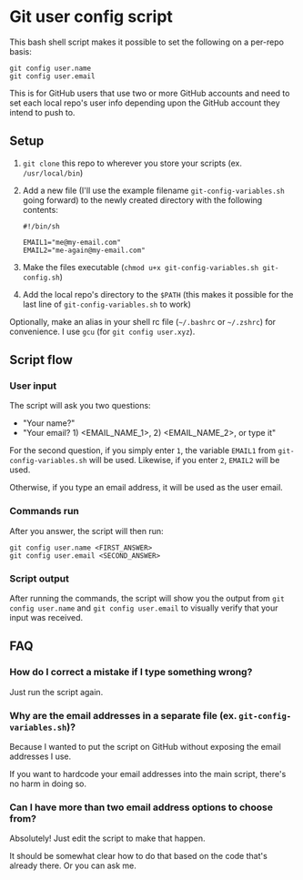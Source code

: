 # Git user config script

This bash shell script makes it possible to set the following on a per-repo basis:

```
git config user.name
git config user.email
```

This is for GitHub users that use two or more GitHub accounts and need to set each local repo's user info depending upon the GitHub account they intend to push to.

## Setup

1. `git clone` this repo to wherever you store your scripts (ex. `/usr/local/bin`)
1. Add a new file (I'll use the example filename `git-config-variables.sh` going forward) to the newly created directory with the following contents:

   ```
   #!/bin/sh

   EMAIL1="me@my-email.com"
   EMAIL2="me-again@my-email.com"
   ```

1. Make the files executable (`chmod u+x git-config-variables.sh git-config.sh`)
1. Add the local repo's directory to the `$PATH` (this makes it possible for the last line of `git-config-variables.sh` to work)

Optionally, make an alias in your shell rc file (`~/.bashrc` or `~/.zshrc`) for convenience. I use `gcu` (for `git config user.xyz`).

## Script flow

### User input

The script will ask you two questions:

- "Your name?"
- "Your email? 1) <EMAIL_NAME_1>, 2) <EMAIL_NAME_2>, or type it"

For the second question, if you simply enter `1`, the variable `EMAIL1` from `git-config-variables.sh` will be used. Likewise, if you enter `2`, `EMAIL2` will be used.

Otherwise, if you type an email address, it will be used as the user email.

### Commands run

After you answer, the script will then run:

```
git config user.name <FIRST_ANSWER>
git config user.email <SECOND_ANSWER>
```

### Script output

After running the commands, the script will show you the output from `git config user.name` and `git config user.email` to visually verify that your input was received.

## FAQ

### How do I correct a mistake if I type something wrong?

Just run the script again.

### Why are the email addresses in a separate file (ex. `git-config-variables.sh`)?

Because I wanted to put the script on GitHub without exposing the email addresses I use.

If you want to hardcode your email addresses into the main script, there's no harm in doing so.

### Can I have more than two email address options to choose from?

Absolutely! Just edit the script to make that happen.

It should be somewhat clear how to do that based on the code that's already there. Or you can ask me.
